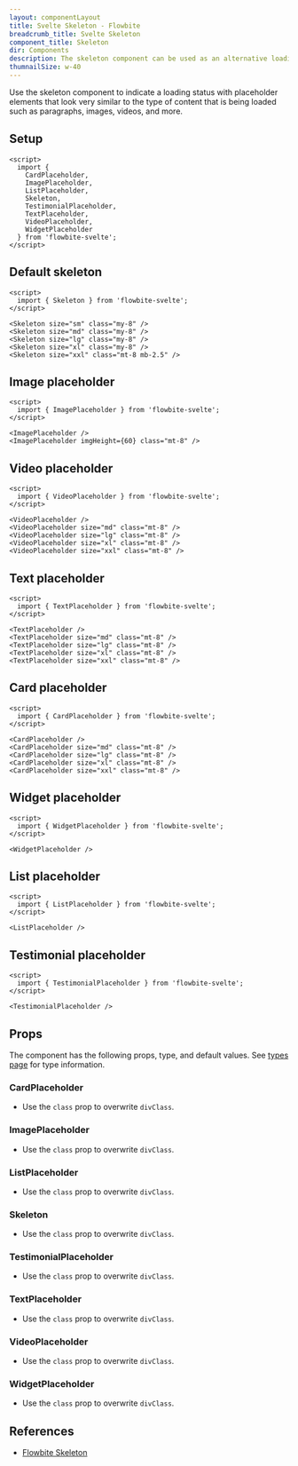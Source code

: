 ```yaml
---
layout: componentLayout
title: Svelte Skeleton - Flowbite
breadcrumb_title: Svelte Skeleton
component_title: Skeleton
dir: Components
description: The skeleton component can be used as an alternative loading indicator to the spinner by mimicking the content that will be loaded such as text, images, or video
thumnailSize: w-40
---
```


<script>
  import { TableProp, TableDefaultRow, } from '../../utils'
  import { P, A } from '$lib'
  import { props as items1 }  from '../../props/CardPlaceholder.json'
  import { props as items2 }  from '../../props/ImagePlaceholder.json'
  import { props as items3 }  from '../../props/ListPlaceholder.json'
  import { props as items4 }  from '../../props/Skeleton.json'
  import { props as items5 }  from '../../props/TestimonialPlaceholder.json'
  import { props as items6 }  from '../../props/TextPlaceholder.json'
  import { props as items7 }  from '../../props/VideoPlaceholder.json'
  import { props as items8 }  from '../../props/WidgetPlaceholder.json'
</script>

Use the skeleton component to indicate a loading status with placeholder elements that look very similar to the type of content that is being loaded such as paragraphs, images, videos, and more.

## Setup

```svelte example hideOutput
<script>
  import {
    CardPlaceholder,
    ImagePlaceholder,
    ListPlaceholder,
    Skeleton,
    TestimonialPlaceholder,
    TextPlaceholder,
    VideoPlaceholder,
    WidgetPlaceholder
  } from 'flowbite-svelte';
</script>
```

## Default skeleton

```svelte example
<script>
  import { Skeleton } from 'flowbite-svelte';
</script>

<Skeleton size="sm" class="my-8" />
<Skeleton size="md" class="my-8" />
<Skeleton size="lg" class="my-8" />
<Skeleton size="xl" class="my-8" />
<Skeleton size="xxl" class="mt-8 mb-2.5" />
```

## Image placeholder

```svelte example
<script>
  import { ImagePlaceholder } from 'flowbite-svelte';
</script>

<ImagePlaceholder />
<ImagePlaceholder imgHeight={60} class="mt-8" />
```

## Video placeholder

```svelte example
<script>
  import { VideoPlaceholder } from 'flowbite-svelte';
</script>

<VideoPlaceholder />
<VideoPlaceholder size="md" class="mt-8" />
<VideoPlaceholder size="lg" class="mt-8" />
<VideoPlaceholder size="xl" class="mt-8" />
<VideoPlaceholder size="xxl" class="mt-8" />
```

## Text placeholder

```svelte example
<script>
  import { TextPlaceholder } from 'flowbite-svelte';
</script>

<TextPlaceholder />
<TextPlaceholder size="md" class="mt-8" />
<TextPlaceholder size="lg" class="mt-8" />
<TextPlaceholder size="xl" class="mt-8" />
<TextPlaceholder size="xxl" class="mt-8" />
```

## Card placeholder

```svelte example
<script>
  import { CardPlaceholder } from 'flowbite-svelte';
</script>

<CardPlaceholder />
<CardPlaceholder size="md" class="mt-8" />
<CardPlaceholder size="lg" class="mt-8" />
<CardPlaceholder size="xl" class="mt-8" />
<CardPlaceholder size="xxl" class="mt-8" />
```

## Widget placeholder

```svelte example
<script>
  import { WidgetPlaceholder } from 'flowbite-svelte';
</script>

<WidgetPlaceholder />
```

## List placeholder

```svelte example
<script>
  import { ListPlaceholder } from 'flowbite-svelte';
</script>

<ListPlaceholder />
```

## Testimonial placeholder

```svelte example
<script>
  import { TestimonialPlaceholder } from 'flowbite-svelte';
</script>

<TestimonialPlaceholder />
```

## Props

The component has the following props, type, and default values. See [types page](/docs/pages/typescript) for type information.

### CardPlaceholder

- Use the `class` prop to overwrite `divClass`.

<TableProp>
  <TableDefaultRow items={items1} rowState='hover' />
</TableProp>

### ImagePlaceholder

- Use the `class` prop to overwrite `divClass`.

<TableProp>
  <TableDefaultRow items={items2} rowState='hover' />
</TableProp>

### ListPlaceholder

- Use the `class` prop to overwrite `divClass`.

<TableProp>
  <TableDefaultRow items={items3} rowState='hover' />
</TableProp>

### Skeleton

- Use the `class` prop to overwrite `divClass`.

<TableProp>
  <TableDefaultRow items={items4} rowState='hover' />
</TableProp>

### TestimonialPlaceholder

- Use the `class` prop to overwrite `divClass`.

<TableProp>
  <TableDefaultRow items={items5} rowState='hover' />
</TableProp>

### TextPlaceholder

- Use the `class` prop to overwrite `divClass`.

<TableProp>
  <TableDefaultRow items={items6} rowState='hover' />
</TableProp>

### VideoPlaceholder

- Use the `class` prop to overwrite `divClass`.

<TableProp>
  <TableDefaultRow items={items7} rowState='hover' />
</TableProp>

### WidgetPlaceholder

- Use the `class` prop to overwrite `divClass`.

<TableProp>
  <TableDefaultRow items={items8} rowState='hover' />
</TableProp>

## References

- [Flowbite Skeleton](https://flowbite.com/docs/components/sidebar/)
